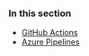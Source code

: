 ### In this section

- [GitHub Actions](https://github.com/azure/azops/wiki/github-actions)
- [Azure Pipelines](https://github.com/azure/azops/wiki/azure-pipelines)
